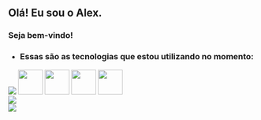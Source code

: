 ## Olá! Eu sou o Alex. 

### Seja bem-vindo!

- ### Essas são as tecnologias que estou utilizando no momento:

<div>
  <img src="https://skills.thijs.gg/icons?i=js,html,css,python,django" />
  <img src="https://cdn.jsdelivr.net/gh/devicons/devicon/icons/linux/linux-original.svg" width="50" />
  <img src="https://cdn.jsdelivr.net/gh/devicons/devicon/icons/python/python-original.svg" width="50" />    
  <img src="https://cdn.jsdelivr.net/gh/devicons/devicon/icons/vscode/vscode-original.svg" width="50" />
  <img src="https://cdn.jsdelivr.net/gh/devicons/devicon/icons/git/git-original.svg" width="50" />  
</div>

<div>
  <img src="https://github-readme-stats.vercel.app/api/top-langs/?username=alex-sandro&theme=tokyonight" />
</div-->

<div>
  <a href="https://www.linkedin.com/in/alexssoliveira/">
    <img src="https://img.shields.io/badge/LinkedIn-0077B5?style=for-the-badge&logo=linkedin&logoColor=white">
  </a>
</div>
